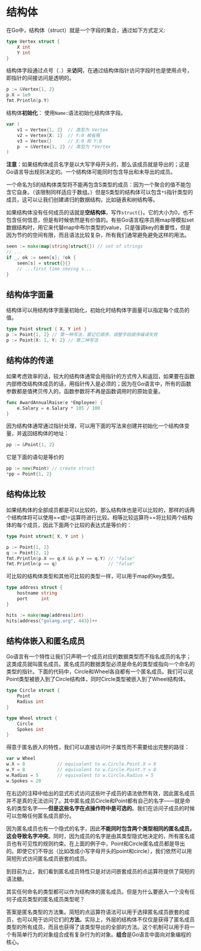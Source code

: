 # 结构体

在Go中，结构体（struct）就是一个字段的集合，通过如下方式定义:

```go
type Vertex struct {
	X int
	Y int
}
```
结构体字段通过点号（`.`）来**访问**，在通过结构体指针访问字段时也是使用点号，即指针的间接访问是透明的。

```go
p := &Vertex{1, 2}
p.X = 1e9
fmt.Println(p.Y)
```

结构体**初始化**： 使用`Name:`语法初始化结构体字段。

```go
var (
	v1 = Vertex{1, 2}  // 类型为 Vertex
	v2 = Vertex{X: 1}  // Y:0 被省略
	v3 = Vertex{}      // X:0 和 Y:0
	p  = &Vertex{1, 2} // 类型为 *Vertex
)
```

**注意**：如果结构体成员名字是以大写字母开头的，那么该成员就是导出的；这是Go语言导出规则决定的。一个结构体可能同时包含导出和未导出的成员。

一个命名为S的结构体类型将不能再包含S类型的成员：因为一个聚合的值不能包含它自身。（该限制同样适应于数组。）但是S类型的结构体可以包含`*S`指针类型的成员，这可以让我们创建递归的数据结构，比如链表和树结构等。

如果结构体没有任何成员的话就是**空结构体**，写作`struct{}`。它的大小为0，也不包含任何信息，但是有时候依然是有价值的。有些Go语言程序员用map带模拟set数据结构时，用它来代替map中布尔类型的value，只是强调key的重要性，但是因为节约的空间有限，而且语法比较复杂，所有我们通常避免避免这样的用法。

```go
seen := make(map[string]struct{}) // set of strings
// ...
if _, ok := seen[s]; !ok {
    seen[s] = struct{}{}
    // ...first time seeing s...
}
```
## 结构体字面量

结构体可以用结构体字面量初始化，初始化时结构体字面量可以指定每个成员的值。

```go
type Point struct { X, Y int }
p := Point{1, 2} // 第一种写法，需记忆顺序，调整字段顺序编译失败
p := Point{X: 1, Y: 2} // 第二种写法
```

## 结构体的传递

如果考虑效率的话，较大的结构体通常会用指针的方式传入和返回，如果要在函数内部修改结构体成员的话，用指针传入是必须的；因为在Go语言中，所有的函数参数都是值拷贝传入的，函数参数将不再是函数调用时的原始变量。

```go
func AwardAnnualRaise(e *Employee) {
    e.Salary = e.Salary * 105 / 100
}
```
因为结构体通常通过指针处理，可以用下面的写法来创建并初始化一个结构体变量，并返回结构体的地址：

```go
pp := &Point{1, 2}
```
它是下面的语句是等价的

```go
pp := new(Point) // create struct
*pp = Point{1, 2}
```

## 结构体比较

如果结构体的全部成员都是可以比较的，那么结构体也是可以比较的，那样的话两个结构体将可以使用==或!=运算符进行比较。相等比较运算符==将比较两个结构体的每个成员，因此下面两个比较的表达式是等价的：

```go
type Point struct{ X, Y int }

p := Point{1, 2}
q := Point{2, 1}
fmt.Println(p.X == q.X && p.Y == q.Y) // "false"
fmt.Println(p == q)                   // "false"
```
可比较的结构体类型和其他可比较的类型一样，可以用于map的key类型。

```go
type address struct {
    hostname string
    port     int
}

hits := make(map[address]int)
hits[address{"golang.org", 443}]++
```
## 结构体嵌入和匿名成员

Go语言有一个特性让我们只声明一个成员对应的数据类型而不指名成员的名字；这类成员就叫匿名成员。匿名成员的数据类型必须是命名的类型或指向一个命名的类型的指针。下面的代码中，Circle和Wheel各自都有一个匿名成员。我们可以说Point类型被嵌入到了Circle结构体，同时Circle类型被嵌入到了Wheel结构体。

```go
type Circle struct {
    Point
    Radius int
}

type Wheel struct {
    Circle
    Spokes int
}
```
得意于匿名嵌入的特性，我们可以直接访问叶子属性而不需要给出完整的路径：

```go
var w Wheel
w.X = 8            // equivalent to w.Circle.Point.X = 8
w.Y = 8            // equivalent to w.Circle.Point.Y = 8
w.Radius = 5       // equivalent to w.Circle.Radius = 5
w.Spokes = 20
```
在右边的注释中给出的显式形式访问这些叶子成员的语法依然有效，因此匿名成员并不是真的无法访问了。其中匿名成员Circle和Point都有自己的名字——就是命名的类型名字——**但是这些名字在点操作符中是可选的**。我们在访问子成员的时候可以忽略任何匿名成员部分。

因为匿名成员也有一个隐式的名字，因此**不能同时包含两个类型相同的匿名成员，这会导致名字冲突**。同时，因为成员的名字是由其类型隐式地决定的，所有匿名成员也有可见性的规则约束。在上面的例子中，Point和Circle匿名成员都是导出的。即使它们不导出（比如改成小写字母开头的point和circle），我们依然可以用简短形式访问匿名成员嵌套的成员。

到目前为止，我们看到匿名成员特性只是对访问嵌套成员的点运算符提供了简短的语法糖。

其实任何命名的类型都可以作为结构体的匿名成员。但是为什么要嵌入一个没有任何子成员类型的匿名成员类型呢？

答案是匿名类型的方法集。简短的点运算符语法可以用于选择匿名成员嵌套的成员，也可以用于访问它们的**方法**。实际上，外层的结构体不仅仅是获得了匿名成员类型的所有成员，而且也获得了该类型导出的全部的方法。这个机制可以用于将一个有简单行为的对象组合成有复杂行为的对象。**组合**是Go语言中面向对象编程的核心。

